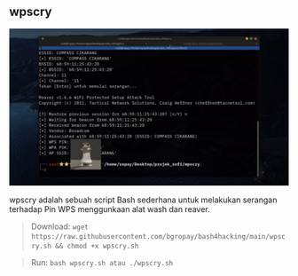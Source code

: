 ## wpscry

![](https://github.com/bgropay/bash4hacking/blob/main/img/wpscry.jpg)

wpscry adalah sebuah script Bash sederhana untuk melakukan serangan terhadap Pin WPS menggunkaan alat wash dan reaver.

> Download: `wget https://raw.githubusercontent.com/bgropay/bash4hacking/main/wpscry.sh && chmod +x wpscry.sh`

> Run: `bash wpscry.sh atau ./wpscry.sh`
